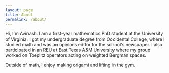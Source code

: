 ```yaml
---
layout: page
title: About
permalink: /about/
---
```


Hi, I'm Avinash. I am a first-year mathematics PhD student at the University of Virginia. I got my undergraduate degree from Occidental College, where I studied math and was an opinions editor for the school's newspaper. I also participated in an REU at East Texas A&M University where my group worked on Toeplitz operators acting on weighted Bergman spaces.

Outside of math, I enjoy making origami and lifting in the gym.
